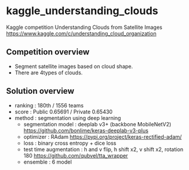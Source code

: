 # kaggle_understanding_clouds
Kaggle competition Understanding Clouds from Satellite Images
https://www.kaggle.com/c/understanding_cloud_organization

## Competition overview
- Segment satellite images based on cloud shape.
- There are 4types of clouds.

## Solution overview
- ranking : 180th / 1556 teams
- score : Public 0.65691 / Private 0.65430
- method : segmentation using deep learning
  - segmentation model : deeplab v3+ (backbone MobileNetV2) https://github.com/bonlime/keras-deeplab-v3-plus
  - optimizer : RAdam https://pypi.org/project/keras-rectified-adam/
  - loss : binary cross entropy + dice loss
  - test time augmentation : h and v flip, h shift x2, v shift x2, rotation 180 https://github.com/qubvel/tta_wrapper
  - ensemble : 6 model
